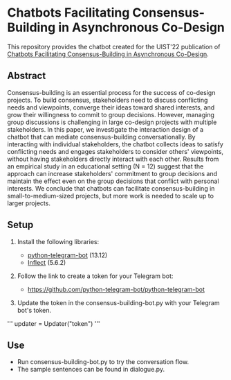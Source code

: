 # Chatbots Facilitating Consensus-Building in Asynchronous Co-Design

This repository provides the chatbot created for the UIST'22 publication of [Chatbots Facilitating Consensus-Building in Asynchronous Co-Design]().

## Abstract

Consensus-building is an essential process for the success of co-design projects. To build consensus, stakeholders need to discuss conflicting needs and viewpoints, converge their ideas toward shared interests, and grow their willingness to commit to group decisions. However, managing group discussions is challenging in large co-design projects with multiple stakeholders. In this paper, we investigate the interaction design of a chatbot that can mediate consensus-building conversationally. By interacting with individual stakeholders, the chatbot collects ideas to satisfy conflicting needs and engages stakeholders to consider others' viewpoints, without having stakeholders directly interact with each other. Results from an empirical study in an educational setting (N = 12) suggest that the approach can increase stakeholders' commitment to group decisions and maintain the effect even on the group decisions that conflict with personal interests. We conclude that chatbots can facilitate consensus-building in small-to-medium-sized projects, but more work is needed to scale up to larger projects.

## Setup

1. Install the following libraries:
      - [python-telegram-bot](https://github.com/python-telegram-bot/python-telegram-bot) (13.12)
      - [Inflect](https://pypi.org/project/inflect/) (5.6.2)

2. Follow the link to create a token for your Telegram bot:
      - https://github.com/python-telegram-bot/python-telegram-bot

3. Update the token in the consensus-building-bot.py with your Telegram bot's token.

'''
updater = Updater("token")
'''

## Use

- Run consensus-building-bot.py to try the conversation flow. 
- The sample sentences can be found in dialogue.py.
